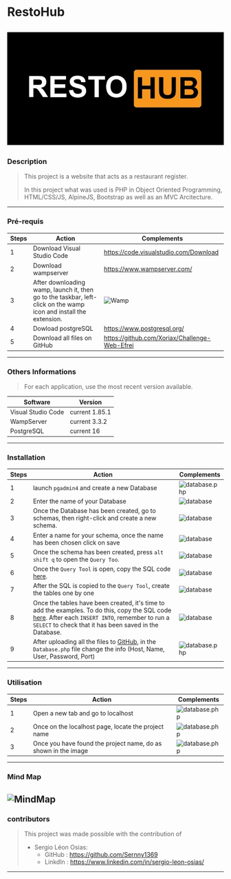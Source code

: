 # **RestoHub**

![RestoHub](https://github.com/Xoriax/Challenge-Web-Efrei/blob/main/Challenge_Web_Project/asset/RESTOHUB.jpg?raw=true)
-
### **Description**

>This project is a website that acts as a restaurant register.
>
>In this project what was used is PHP in Object Oriented Programming, HTML/CSS/JS, AlpineJS, Bootstrap as well as an MVC Arcitecture.

-------
### **Pré-requis**
| Steps | Action                                                                                                            | Complements                                                                                                                                                                                                                                                      |
| ----- | ----------------------------------------------------------------------------------------------------------------- | ---------------------------------------------------------------------------------------------------------------------------------------------------------------------------------------------------------------------------------------------------------------- |
| 1     | Download Visual Studio Code                                                                                       | https://code.visualstudio.com/Download                                                                                                                                                                                                                           |
| 2     | Download wampserver                                                                                               | https://www.wampserver.com/                                                                                                                                                                                                                                      |
| 3     | After downloading wamp, launch it, then go to the taskbar, left-click on the wamp icon and install the extension. | ![Wamp](https://media.discordapp.net/attachments/1189316878460518441/1196390226986287134/Capture_decran_96.png?ex=65b77439&is=65a4ff39&hm=9659c190de0a65b14fb139cb0e3ce58ba1c9602a1cf1f18efe0831265ebb05a8&=&format=webp&quality=lossless&width=1248&height=701) |
| 4     | Dowload  postgreSQL                                                                                               | https://www.postgresql.org/                                                                                                                                                                                                                                      |
| 5     | Download all files on GitHub                                                                                      | https://github.com/Xoriax/Challenge-Web-Efrei                                                                                                                                                                                                                    |
----------
### **Others Informations**
>For each application, use the most recent version available.

| Software           | Version        |
| ------------------ | -------------- |
| Visual Studio Code | current 1.85.1 |
| WampServer         | current 3.3.2  |
| PostgreSQL         | current 16     |
----------
### **Installation**

| Steps | Action                                                                                                                                                                                                                                                                                                     | Complements                                                                                                                                                                                                                                                             |
| ----- | ---------------------------------------------------------------------------------------------------------------------------------------------------------------------------------------------------------------------------------------------------------------------------------------------------------- | ----------------------------------------------------------------------------------------------------------------------------------------------------------------------------------------------------------------------------------------------------------------------- |
| 1     | launch ``pgadmin4`` and create a new Database                                                                                                                                                                                                                                                              | ![database.php](https://media.discordapp.net/attachments/1189316878460518441/1196395094643839096/Capture_decran_98.png?ex=65b778c2&is=65a503c2&hm=d4c9964a42d8845aea1c7c1a4b89ee2d11b855e4185c506cd804305c5337a784&=&format=webp&quality=lossless&width=563&height=443) |
| 2     | Enter the name of your Database                                                                                                                                                                                                                                                                            | ![database](https://media.discordapp.net/attachments/1189316878460518441/1197141412777566248/Capture_decran_100.png?ex=65ba2fd2&is=65a7bad2&hm=421f5960fbfb594e6e2267a814395a3a3543bed90fcd8bae04bc9af323b35e14&=&format=webp&quality=lossless&width=897&height=701)    |
| 3     | Once the Database has been created, go to schemas, then right-click and create a new schema.                                                                                                                                                                                                               | ![database](https://media.discordapp.net/attachments/1189316878460518441/1197141448575955076/Capture_decran_103.png?ex=65ba2fdb&is=65a7badb&hm=6f6b2621ec30317df38acc389b00b4d006c21019aa0076c9455809f0b18a3598&=&format=webp&quality=lossless&width=938&height=700)    |
| 4     | Enter a name for your schema, once the name has been chosen click on save                                                                                                                                                                                                                                  | ![database](https://media.discordapp.net/attachments/1189316878460518441/1197141463235039323/Capture_decran_104.png?ex=65ba2fde&is=65a7bade&hm=1da06e544d88f5437fe7a85c6ee22baa330595eeaf7a0838faed692a1a172304&=&format=webp&quality=lossless&width=943&height=701)    |
| 5     | Once the schema has been created, press ``alt shift q`` to open the ``Query Too``.                                                                                                                                                                                                                         | ![database](https://media.discordapp.net/attachments/1189316878460518441/1197141501264793690/Capture_decran_105.png?ex=65ba2fe7&is=65a7bae7&hm=1d21554e32ae1f2687da4b7bf465facc8944e73c38df5c43d622bd6bff536227&=&format=webp&quality=lossless&width=938&height=701)    |
| 6     | Once the ``Query Tool`` is open, copy the SQL code [here](https://github.com/Xoriax/Challenge-Web-Efrei/blob/main/CW-BDD/create_table_CWBDD.sql).                                                                                                                                                          | ![database](https://media.discordapp.net/attachments/1189316878460518441/1197141532466217040/Capture_decran_107.png?ex=65ba2fef&is=65a7baef&hm=822440b044cf1d541cd483796276fb4ebb0aba2eeaa52656eb9c86f68917ee9e&=&format=webp&quality=lossless&width=938&height=701)    |
| 7     | After the SQL is copied to the ``Query Tool``, create the tables one by one                                                                                                                                                                                                                                | ![database](https://media.discordapp.net/attachments/1189316878460518441/1197141541622390826/Capture_decran_108.png?ex=65ba2ff1&is=65a7baf1&hm=71e99885cb3bef418dbe38252b97871fa78d4257e27119362ca7a94798bf4182&=&format=webp&quality=lossless&width=940&height=701)    |
| 8     | Once the tables have been created, it's time to add the examples. To do this, copy the SQL code [here](https://github.com/Xoriax/Challenge-Web-Efrei/blob/main/CW-BDD/insert_example_CWBDD.sql). After each ``INSERT INTO``, remember to run a ``SELECT`` to check that it has been saved in the Database. | ![database](https://media.discordapp.net/attachments/1189316878460518441/1197141551667740744/Capture_decran_109.png?ex=65ba2ff3&is=65a7baf3&hm=87e26d42f289fbe6ff0d150c586fb58e6e6bc33f13474ed34bb39338527c13dc&=&format=webp&quality=lossless&width=938&height=701)    |
| 9     | After uploading all the files to [GitHub](https://github.com/Xoriax/Challenge-Web-Efrei/tree/main), in the ``Database.php`` file change the info (Host, Name, User, Password, Port)                                                                                                                        | ![database.php](https://cdn.discordapp.com/attachments/1189316878460518441/1196392686731677726/Capture_decran_97.png?ex=65b77684&is=65a50184&hm=92e937a18a2322b64fe672710b062329b03693d1b235436faa735b41c7dc21a2&)                                                      |
----------
### **Utilisation**

| Steps | Action                                                         | Complements                                                                                                                                                                                                                                                               |
| ----- | -------------------------------------------------------------- | ------------------------------------------------------------------------------------------------------------------------------------------------------------------------------------------------------------------------------------------------------------------------- |
| 1     | Open a new tab and go to localhost                             | ![database.php](https://media.discordapp.net/attachments/1189316878460518441/1196396345607602246/Capture_decran_99.png?ex=65b779ec&is=65a504ec&hm=262c1961b1c8673798650c0a0ee2f3315161c4cb6fd7f7f90fd8f569c2577f00&=&format=webp&quality=lossless&width=690&height=141)   |
| 2     | Once on the localhost page, locate the project name            | ![database.php](https://media.discordapp.net/attachments/1189316878460518441/1197175959527374898/Capture_decran_117.png?ex=65ba4fff&is=65a7daff&hm=9b06e5cd068cce9871fab5bbf2e5ea958aa6c61dccadacd5d0cc0c2ac6d3814e&=&format=webp&quality=lossless&width=1437&height=701) |
| 3     | Once you have found the project name, do as shown in the image | ![database.php](https://media.discordapp.net/attachments/1189316878460518441/1197176558985674752/Capture_decran_118.png?ex=65ba508e&is=65a7db8e&hm=ba34c137cb688cd35d0a68e08759d9841166272de1c542594d3db35e2b2f2643&=&format=webp&quality=lossless&width=1440&height=98)  |
----------
### **Mind Map**
![MindMap](https://cdn.discordapp.com/attachments/1189316878460518441/1197181247424843806/Purple_Colorful_Organic_Mind_Map_Brainstorm.png?ex=65ba54eb&is=65a7dfeb&hm=d4af75a94d83dac6a647e78882b7f35106e436bf5ed217e5c4a23f9685e37ce7&)
---
### **contributors**
>This project was made possible with the contribution of 
>
>- Sergio Léon Osias:
>   - GitHub : https://github.com/Sernny1369
>   - Linkdln : https://www.linkedin.com/in/sergio-leon-osias/


-----
